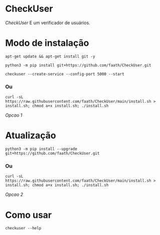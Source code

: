 # CheckUser

*CheckUser* E um verificador de usuários.

# Modo de instalação
```
apt-get update && apt-get install git -y
```
```
python3 -m pip install git+https://github.com/faath/CheckUser.git
```
```
checkuser --create-service --config-port 5000 --start
```

### Ou
```
curl -sL https://raw.githubusercontent.com/faath/CheckUser/main/install.sh > install.sh; chmod a+x install.sh; ./install.sh
```
 *Opcao 1*

# Atualização
```
python3 -m pip install --upgrade git+https://github.com/faath/CheckUser.git
```

### Ou
```
curl -sL https://raw.githubusercontent.com/faath/CheckUser/main/install.sh > install.sh; chmod a+x install.sh; ./install.sh
```
 *Opcao 2*

# Como usar
```
checkuser --help
```
